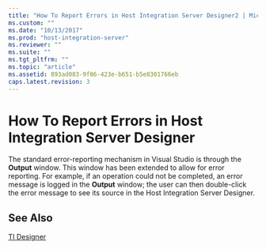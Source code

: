```yaml
---
title: "How To Report Errors in Host Integration Server Designer2 | Microsoft Docs"
ms.custom: ""
ms.date: "10/13/2017"
ms.prod: "host-integration-server"
ms.reviewer: ""
ms.suite: ""
ms.tgt_pltfrm: ""
ms.topic: "article"
ms.assetid: 893ad083-9f86-423e-b651-b5e8301766eb
caps.latest.revision: 3
---
```

# How To Report Errors in Host Integration Server Designer
The standard error-reporting mechanism in Visual Studio is through the **Output** window. This window has been extended to allow for error reporting. For example, if an operation could not be completed, an error message is logged in the **Output** window; the user can then double-click the error message to see its source in the Host Integration Server Designer.  
  
## See Also  
 [TI Designer](../Topic/TI%20Designer1.md)
